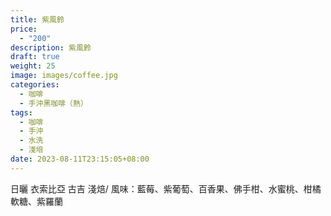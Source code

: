 ```yaml
---
title: 紫風鈴
price:
  - "200"
description: 紫風鈴
draft: true
weight: 25
image: images/coffee.jpg
categories:
  - 咖啡
  - 手沖黑咖啡（熱）
tags:
  - 咖啡
  - 手沖
  - 水洗
  - 淺培
date: 2023-08-11T23:15:05+08:00
---
```

日曬  衣索比亞  古吉 淺焙/ 風味：藍莓、紫葡萄、百香果、佛手柑、水蜜桃、柑橘軟糖、紫羅蘭